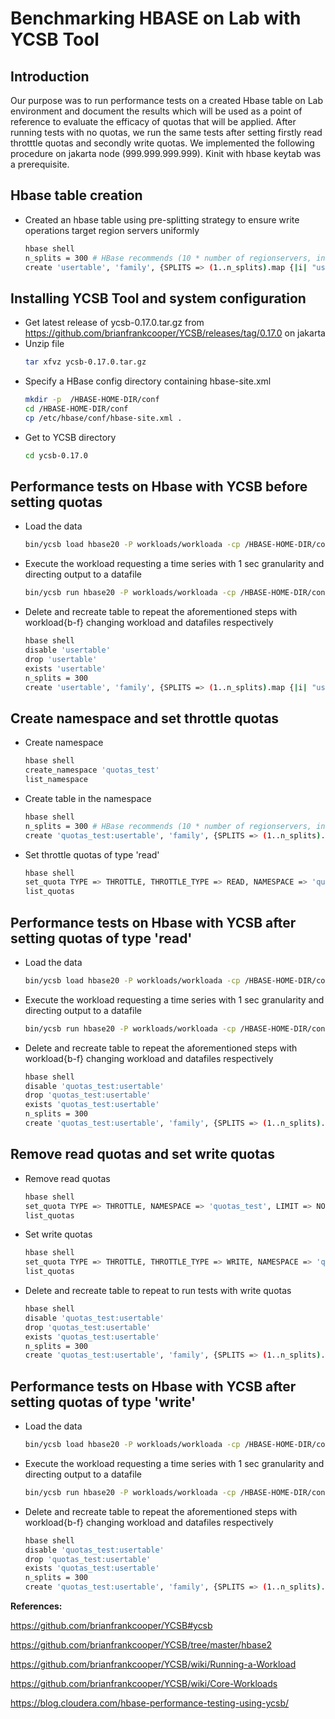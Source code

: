 # Benchmarking HBASE on Lab with YCSB Tool

## Introduction

Our purpose was to run performance tests on a created Hbase table on Lab environment and document the results which will be used as a point of reference to evaluate the efficacy of quotas that will be applied. After running tests with no quotas, we run the same tests after setting firstly read throtttle quotas and secondly write quotas. We implemented the following procedure on jakarta node (999.999.999.999). Kinit with hbase keytab was a prerequisite.

## Hbase table creation

- Created an hbase table using pre-splitting strategy to ensure write operations target region servers uniformly
  
    ```bash
    hbase shell
    n_splits = 300 # HBase recommends (10 * number of regionservers, in our case 3 regionservers)
    create 'usertable', 'family', {SPLITS => (1..n_splits).map {|i| "user#{1000+i*(9999-1000)/n_splits}"}}
    ```

## Installing YCSB Tool and system configuration

- Get latest release of ycsb-0.17.0.tar.gz from https://github.com/brianfrankcooper/YCSB/releases/tag/0.17.0 on jakarta
- Unzip file
    ```bash
    tar xfvz ycsb-0.17.0.tar.gz
    ```
- Specify a HBase config directory containing  hbase-site.xml
    ```bash
    mkdir -p  /HBASE-HOME-DIR/conf
    cd /HBASE-HOME-DIR/conf
    cp /etc/hbase/conf/hbase-site.xml .
    ```
- Get to YCSB directory
    ```bash
    cd ycsb-0.17.0
    ```

## Performance tests on Hbase with YCSB before setting quotas

- Load the data
    ```bash
    bin/ycsb load hbase20 -P workloads/workloada -cp /HBASE-HOME-DIR/conf -p table=usertable -p columnfamily=family
    ```
- Execute the workload requesting a time series with 1 sec granularity and directing output to a datafile
    ```bash
    bin/ycsb run hbase20 -P workloads/workloada -cp /HBASE-HOME-DIR/conf -p table=usertable -p columnfamily=family -p measurementtype=timeseries -p timeseries.granularity=1000 -s > workloada.dat
    ```
- Delete and recreate table to repeat the aforementioned steps with workload{b-f} changing workload and datafiles respectively
  ```bash
  hbase shell
  disable 'usertable'
  drop 'usertable'
  exists 'usertable'
  n_splits = 300
  create 'usertable', 'family', {SPLITS => (1..n_splits).map {|i| "user#{1000+i*(9999-1000)/n_splits}"}
  ```
## Create namespace and set throttle quotas

- Create namespace
    ```bash
    hbase shell
    create_namespace 'quotas_test'
    list_namespace
    ```
- Create table in the namespace
    ```bash
    hbase shell
    n_splits = 300 # HBase recommends (10 * number of regionservers, in our case 3 regionservers)
    create 'quotas_test:usertable', 'family', {SPLITS => (1..n_splits).map {|i| "user#{1000+i*(9999-1000)/n_splits}"}}
    ```
- Set throttle quotas of type 'read'
    ```bash
    hbase shell
    set_quota TYPE => THROTTLE, THROTTLE_TYPE => READ, NAMESPACE => 'quotas_test', LIMIT => '20req/sec'
    list_quotas
    ```
## Performance tests on Hbase with YCSB after setting quotas of type 'read'

- Load the data
    ```bash
    bin/ycsb load hbase20 -P workloads/workloada -cp /HBASE-HOME-DIR/conf -p table='quotas_test:usertable' -p columnfamily=family
    ```
- Execute the workload requesting a time series with 1 sec granularity and directing output to a datafile
    ```bash
    bin/ycsb run hbase20 -P workloads/workloada -cp /HBASE-HOME-DIR/conf -p table='quotas_test:usertable' -p columnfamily=family -p measurementtype=timeseries -p timeseries.granularity=1000 -s > workloada_read_quotas.dat
    ```
- Delete and recreate table to repeat the aforementioned steps with workload{b-f} changing workload and datafiles respectively
  ```bash
  hbase shell
  disable 'quotas_test:usertable'
  drop 'quotas_test:usertable'
  exists 'quotas_test:usertable'
  n_splits = 300
  create 'quotas_test:usertable', 'family', {SPLITS => (1..n_splits).map {|i| "user#{1000+i*(9999-1000)/n_splits}"}
  ```
## Remove read quotas and set write quotas

- Remove read quotas
    ```bash
    hbase shell
    set_quota TYPE => THROTTLE, NAMESPACE => 'quotas_test', LIMIT => NONE
    list_quotas
    ```
- Set write quotas
    ```bash
    hbase shell
    set_quota TYPE => THROTTLE, THROTTLE_TYPE => WRITE, NAMESPACE => 'quotas_test', LIMIT => '20req/sec'
    list_quotas
    ```
-  Delete and recreate table to repeat to run tests with write quotas
    ```bash
    hbase shell
    disable 'quotas_test:usertable'
    drop 'quotas_test:usertable'
    exists 'quotas_test:usertable'
    n_splits = 300
    create 'quotas_test:usertable', 'family', {SPLITS => (1..n_splits).map {|i| "user#{1000+i*(9999-1000)/n_splits}"}
    ```
## Performance tests on Hbase with YCSB after setting quotas of type 'write'

- Load the data
    ```bash
    bin/ycsb load hbase20 -P workloads/workloada -cp /HBASE-HOME-DIR/conf -p table='quotas_test:usertable' -p columnfamily=family
    ```
- Execute the workload requesting a time series with 1 sec granularity and directing output to a datafile
    ```bash
    bin/ycsb run hbase20 -P workloads/workloada -cp /HBASE-HOME-DIR/conf -p table='quotas_test:usertable' -p columnfamily=family -p measurementtype=timeseries -p timeseries.granularity=1000 -s > workloada_write_quotas.dat
    ```
- Delete and recreate table to repeat the aforementioned steps with workload{b-f} changing workload and datafiles respectively
  ```bash
  hbase shell
  disable 'quotas_test:usertable'
  drop 'quotas_test:usertable'
  exists 'quotas_test:usertable'
  n_splits = 300
  create 'quotas_test:usertable', 'family', {SPLITS => (1..n_splits).map {|i| "user#{1000+i*(9999-1000)/n_splits}"}
  ```
**References:**

https://github.com/brianfrankcooper/YCSB#ycsb

https://github.com/brianfrankcooper/YCSB/tree/master/hbase2

https://github.com/brianfrankcooper/YCSB/wiki/Running-a-Workload

https://github.com/brianfrankcooper/YCSB/wiki/Core-Workloads

https://blog.cloudera.com/hbase-performance-testing-using-ycsb/